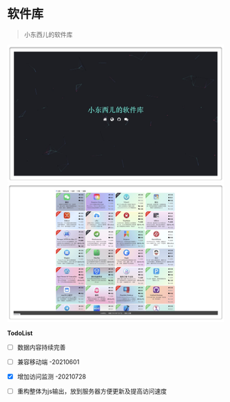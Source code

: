 # 软件库

> 小东西儿的软件库

![v4.0.0](./static/image/v4.0.0-4.jpg)
![v4.0.0](./static/image/v4.0.0-5.jpg)


**TodoList**

* [ ] 数据内容持续完善
* [ ] 兼容移动端  -20210601
* [x] 增加访问监测 -20210728
* [ ] 重构整体为js输出，放到服务器方便更新及提高访问速度

